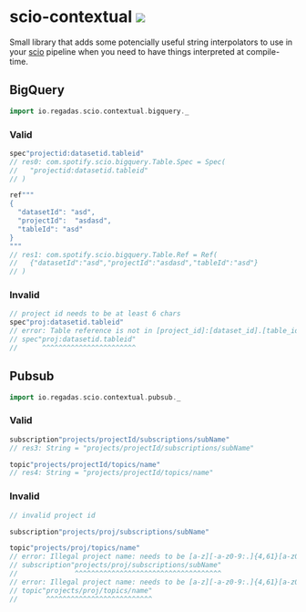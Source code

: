 # scio-contextual ![](https://github.com/regadas/scio-contextual/workflows/ci/badge.svg)

Small library that adds some potencially useful string interpolators to use in your [scio](https://github.com/spotify/scio) pipeline when you need to have things interpreted at compile-time.

## BigQuery

```scala
import io.regadas.scio.contextual.bigquery._
```

### Valid

```scala
spec"projectid:datasetid.tableid"
// res0: com.spotify.scio.bigquery.Table.Spec = Spec(
//   "projectid:datasetid.tableid"
// )

ref"""
{
  "datasetId": "asd",
  "projectId":  "asdasd",
  "tableId": "asd"  
}
"""
// res1: com.spotify.scio.bigquery.Table.Ref = Ref(
//   {"datasetId":"asd","projectId":"asdasd","tableId":"asd"}
// )
```

### Invalid

```scala
// project id needs to be at least 6 chars
spec"proj:datasetid.tableid"
// error: Table reference is not in [project_id]:[dataset_id].[table_id] format: proj:datasetid.tableid
// spec"proj:datasetid.tableid"
//      ^^^^^^^^^^^^^^^^^^^^^^^
```

## Pubsub

```scala
import io.regadas.scio.contextual.pubsub._
```

### Valid

```scala
subscription"projects/projectId/subscriptions/subName"
// res3: String = "projects/projectId/subscriptions/subName"

topic"projects/projectId/topics/name"
// res4: String = "projects/projectId/topics/name"
```

### Invalid

```scala
// invalid project id

subscription"projects/proj/subscriptions/subName"

topic"projects/proj/topics/name"
// error: Illegal project name: needs to be [a-z][-a-z0-9:.]{4,61}[a-z0-9]
// subscription"projects/proj/subscriptions/subName"
//              ^^^^^^^^^^^^^^^^^^^^^^^^^^^^^^^^^^^^
// error: Illegal project name: needs to be [a-z][-a-z0-9:.]{4,61}[a-z0-9]
// topic"projects/proj/topics/name"
//       ^^^^^^^^^^^^^^^^^^^^^^^^^^
```
